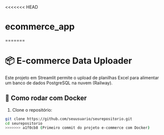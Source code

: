 <<<<<<< HEAD
# ecommerce_app
=======
# 📦 E-commerce Data Uploader

Este projeto em Streamlit permite o upload de planilhas Excel para alimentar um banco de dados PostgreSQL na nuvem (Railway).

## 🚀 Como rodar com Docker

1. Clone o repositório:
```bash
git clone https://github.com/seuusuario/seurepositorio.git
cd seurepositorio
>>>>>>> a1f0cb8 (Primeiro commit do projeto e-commerce com Docker)
